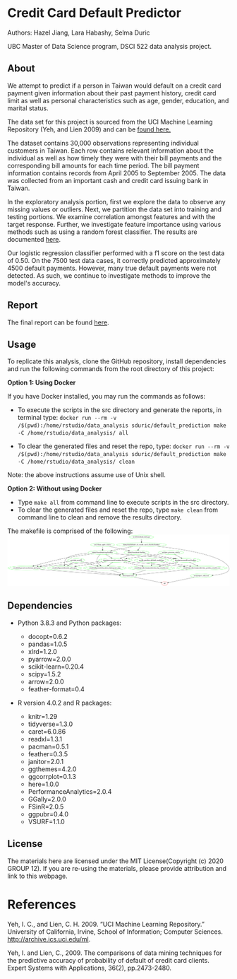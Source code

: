 # Credit Card Default Predictor
Authors: Hazel Jiang, Lara Habashy, Selma Duric

UBC Master of Data Science program, DSCI 522 data analysis project.

## About
We attempt to predict if a person in Taiwan would default on a credit card payment given information about their past payment history, credit card limit as well as personal characteristics such as age, gender, education, and marital status.

The data set for this project is sourced from the UCI Machine Learning Repository (Yeh, and Lien 2009) and can be [found here.](http://archive.ics.uci.edu/ml/datasets/default+of+credit+card+clients)

The dataset contains 30,000 observations representing individual customers in Taiwan. Each row contains relevant information about the individual as well as how timely they were with their bill payments and  the corresponding bill amounts for each time period. The bill payment information contains records from April 2005 to September 2005. The data was collected from an important cash and credit card issuing bank in Taiwan.

In the exploratory analysis portion, first we explore the data to observe any missing values or outliers. Next, we partition the data set into training and testing portions. We examine correlation amongst features and with the target response. Further, we investigate feature importance using various methods such as using a random forest classifier. The results are documented [here](https://github.com/UBC-MDS/DSCI522_group_12/blob/main/src/project_eda.md).

Our logistic regression classifier performed with a f1 score on the test data of 0.50. On the 7500 test data cases, it correctly predicted approximately 4500 default payments. However, many true default payments were not detected. As such, we continue to investigate methods to improve the model's accuracy.

## Report
The final report can be found [here](https://github.com/UBC-MDS/DSCI522_group_12/blob/main/doc/Report.md).

## Usage
To replicate this analysis, clone the GitHub repository, install dependencies and run the following commands from the root directory of this project:

**Option 1: Using Docker**

If you have Docker installed, you may run the commands as follows:

- To execute the scripts in the src directory and generate the reports, in terminal type:
`docker run --rm -v /$(pwd):/home/rstudio/data_analysis sduric/default_prediction make -C /home/rstudio/data_analysis/ all`

- To clear the generated files and reset the repo, type:
`docker run --rm -v /$(pwd):/home/rstudio/data_analysis sduric/default_prediction make -C /home/rstudio/data_analysis/ clean`

Note: the above instructions assume use of Unix shell. 

**Option 2: Without using Docker**

- Type `make all` from command line to execute scripts in the src directory.
- To clear the generated files and reset the repo, type `make clean` from command line to clean and remove the results directory.

The makefile is comprised of the following:
![](Makefile.png)

## Dependencies
- Python 3.8.3 and Python packages:
    - docopt=0.6.2
    - pandas=1.0.5
    - xlrd=1.2.0
    - pyarrow=2.0.0
    - scikit-learn=0.20.4
    - scipy=1.5.2
    - arrow=2.0.0
    - feather-format=0.4
    
- R version 4.0.2 and R packages:
    - knitr=1.29
    - tidyverse=1.3.0
    - caret=6.0.86
    - readxl=1.3.1
    - pacman=0.5.1
    - feather=0.3.5
    - janitor=2.0.1
    - ggthemes=4.2.0
    - ggcorrplot=0.1.3
    - here=1.0.0
    - PerformanceAnalytics=2.0.4
    - GGally=2.0.0
    - FSinR=2.0.5
    - ggpubr=0.4.0
    - VSURF=1.1.0

## License
The materials here are licensed under the MIT License(Copyright (c) 2020 GROUP 12). If you are re-using the materials, please provide attribution and link to this webpage. 

# References
Yeh, I. C., and Lien, C. H. 2009. “UCI Machine Learning Repository.” University of California, Irvine, School of Information; Computer Sciences. http://archive.ics.uci.edu/ml.

Yeh, I. and Lien, C., 2009. The comparisons of data mining techniques for the predictive accuracy of probability of default of credit card clients. Expert Systems with Applications, 36(2), pp.2473-2480.
